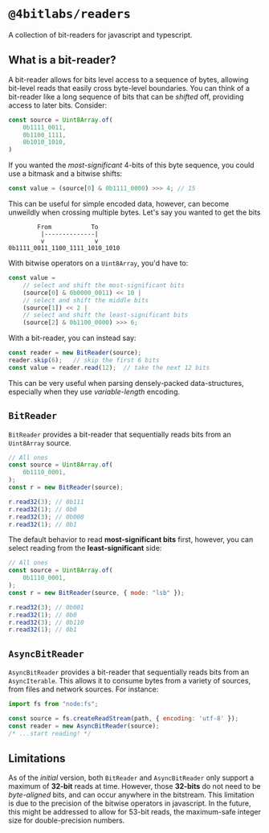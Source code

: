 # `@4bitlabs/readers`

A collection of bit-readers for javascript and typescript.

## What is a bit-reader?

A bit-reader allows for bits level access to a sequence of bytes, allowing bit-level reads that easily cross byte-level 
boundaries. You can think of a bit-reader like a long sequence of bits that can be _shifted_ off, providing access to
later bits. Consider:

```js
const source = Uint8Array.of(
    0b1111_0011, 
    0b1100_1111, 
    0b1010_1010,
)
```

If you wanted the _most-significant_ 4-bits of this byte sequence, you could use a bitmask and a bitwise shifts:

```js
const value = (source[0] & 0b1111_0000) >>> 4; // 15
```

This can be useful for simple encoded data, however, can become unweildly when crossing multiple bytes. Let's say you 
wanted to get the bits

```text
        From           To
         |--------------|
         v              v
0b1111_0011_1100_1111_1010_1010
```

With bitwise operators on a `Uint8Array`, you'd have to:

```js
const value = 
    // select and shift the most-significant bits
    (source[0] & 0b0000_0011) << 10 |
    // select and shift the middle bits
    (source[1]) << 2 | 
    // select and shift the least-significant bits
    (source[2] & 0b1100_0000) >>> 6;
```

With a bit-reader, you can instead say:

```js
const reader = new BitReader(source);
reader.skip(6);   // skip the first 6 bits
const value = reader.read(12);  // take the next 12 bits
```


This can be very useful when parsing densely-packed data-structures, especially when they use *variable-length* encoding. 

## `BitReader`

`BitReader` provides a bit-reader that sequentially reads bits from an `Uint8Array` source.

```js
// All ones
const source = Uint8Array.of(
    0b1110_0001,
);
const r = new BitReader(source);

r.read32(3); // 0b111
r.read32(1); // 0b0
r.read32(3); // 0b000
r.read32(1); // 0b1
```

The default behavior to read **most-significant bits** first, however, you can select reading from the 
**least-significant** side:

```js
// All ones
const source = Uint8Array.of(
    0b1110_0001,
);
const r = new BitReader(source, { mode: "lsb" });

r.read32(3); // 0b001
r.read32(1); // 0b0
r.read32(3); // 0b110
r.read32(1); // 0b1
```

## `AsyncBitReader`

`AsyncBitReader` provides a bit-reader that sequentially reads bits from an `AsyncIterable`. This allows it to consume 
bytes from a variety of sources, from files and network sources. For instance:

```js
import fs from "node:fs";

const source = fs.createReadStream(path, { encoding: 'utf-8' });
const reader = new AsyncBitReader(source);
/* ...start reading! */ 
```

## Limitations

As of the _initial_ version, both `BitReader` and `AsyncBitReader` only support a maximum of **32-bit** reads at time. 
However, those **32-bits** do not need to be _byte-aligned_ bits, and can occur anywhere in the bitstream. This limitation
is due to the precision of the bitwise operators in javascript. In the future, this might be addressed to allow for 
53-bit reads, the maximum-safe integer size for double-precision numbers.   